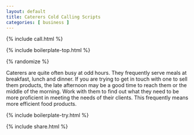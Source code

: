 ```yaml
---
layout: default
title: Caterers Cold Calling Scripts
categories: [ business ]
---
```


{% include call.html %}

{% include boilerplate-top.html %}


{% randomize %}

Caterers are quite often busy at odd hours. They frequently serve meals at breakfast, lunch and dinner. If you are trying to get in touch with one to sell them products, the late afternoon may be a good time to reach them or the middle of the morning. Work with them to find out what they need to be more proficient in meeting the needs of their clients. This frequently means more efficient food products.

{% include boilerplate-try.html %}

{% include share.html %}